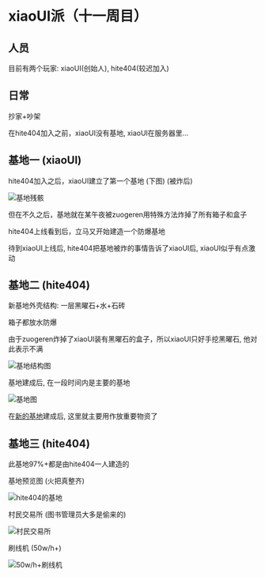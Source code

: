 # xiaoUI派（十一周目）

## 人员

目前有两个玩家: xiaoUI(创始人), hite404(较迟加入)

## 日常

抄家+吵架

在hite404加入之前，xiaoUI没有基地, xiaoUI在服务器里...

## 基地一 (xiaoUI)

hite404加入之后，xiaoUI建立了第一个基地 (下图) (被炸后)

![基地残骸](https://s2.loli.net/2024/10/01/qQaJySNT8fYrcZU.png)

但在不久之后，基地就在某午夜被zuogeren用特殊方法炸掉了所有箱子和盒子

hite404上线看到后，立马又开始建造一个防爆基地

待到xiaoUI上线后, hite404把基地被炸的事情告诉了xiaoUI后, xiaoUI似乎有点激动

## 基地二 (hite404)

新基地外壳结构: 一层黑曜石+水+石砖

箱子都放水防爆

由于zuogeren炸掉了xiaoUI装有黑曜石的盒子，所以xiaoUI只好手挖黑曜石, 他对此表示不满

![基地结构图](https://s2.loli.net/2024/10/01/7E51seTy2KIrJCY.png)

基地建成后, 在一段时间内是主要的基地

![基地图](https://s2.loli.net/2024/10/01/gQ8tC1s6c3Lpkfz.png)

在[新的基地](#基地三-hite404)建成后, 这里就主要用作放重要物资了

## 基地三 (hite404)

此基地97%+都是由hite404一人建造的

基地预览图 (火把真整齐)

![hite404的基地](https://s2.loli.net/2024/10/01/grelxOVuBYFk3y4.png)

村民交易所 (图书管理员大多是偷来的)

![村民交易所](https://s2.loli.net/2024/10/01/lXJFd4M71nADgOK.png)

刷线机 (50w/h+)

![50w/h+刷线机](https://s2.loli.net/2024/10/01/dBoE8rktbsZFwcj.png)

